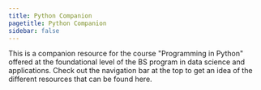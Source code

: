 ```yaml
---
title: Python Companion
pagetitle: Python Companion
sidebar: false
---
```


This is a companion resource for the course "Programming in Python" offered at the foundational level of the BS program in data science and applications. Check out the navigation bar at the top to get an idea of the different resources that can be found here.
